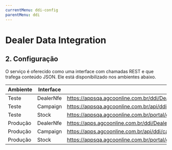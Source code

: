 ```yaml
---
currentMenu: ddi-config
parentMenu: ddi
---
```


# Dealer Data Integration

## 2. Configuração
O serviço é oferecido como uma interface com chamadas REST e que trafega conteúdo JSON. Ele está disponibilizado nos ambientes abaixo.

| Ambiente | Interface | URL |
|----|----|----|
| Teste | DealerNfe | https://appsqa.agcoonline.com.br/ddi/DealerNFe |    
| Teste | Campaign | https://appsqa.agcoonline.com.br/api/ddi/campaign |
| Teste | Stock | https://appsqa.agcoonline.com.br/portal/ddi/Stock/{Tipo_empresa}/{Codigo_Concessionaria}/{Monobloco}/{Item/Modelo}/ |
| Produção | DealerNfe | https://apps.agcoonline.com.br/ddi/DealerNfe |  
| Produção | Campaign | https://apps.agcoonline.com.br/api/ddi/campaign | 
| Produção | Stock | https://appsqa.agcoonline.com.br/portal/ddi/Stock/{Tipo_empresa}/{Codigo_Concessionaria}/{Monobloco}/{Item/Modelo}/ |

